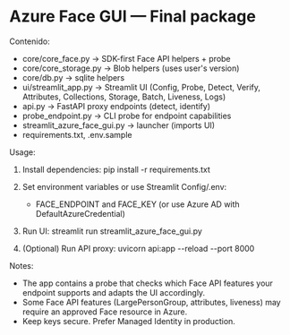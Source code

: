 Azure Face GUI — Final package
==============================

Contenido:
- core/core_face.py  -> SDK-first Face API helpers + probe
- core/core_storage.py -> Blob helpers (uses user's version)
- core/db.py -> sqlite helpers
- ui/streamlit_app.py -> Streamlit UI (Config, Probe, Detect, Verify, Attributes, Collections, Storage, Batch, Liveness, Logs)
- api.py -> FastAPI proxy endpoints (detect, identify)
- probe_endpoint.py -> CLI probe for endpoint capabilities
- streamlit_azure_face_gui.py -> launcher (imports UI)
- requirements.txt, .env.sample

Usage:
1. Install dependencies:
   pip install -r requirements.txt

2. Set environment variables or use Streamlit Config/.env:
   - FACE_ENDPOINT and FACE_KEY (or use Azure AD with DefaultAzureCredential)

3. Run UI:
   streamlit run streamlit_azure_face_gui.py

4. (Optional) Run API proxy:
   uvicorn api:app --reload --port 8000

Notes:
- The app contains a probe that checks which Face API features your endpoint supports and adapts the UI accordingly.
- Some Face API features (LargePersonGroup, attributes, liveness) may require an approved Face resource in Azure.
- Keep keys secure. Prefer Managed Identity in production.

